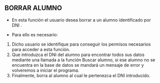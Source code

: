 **BORRAR ALUMNO**
---
* En esta función el usuario desea borrar a un alumno identificado por DNI .

* Para ello es necesario:
1. Dicho usuario se identifique para conseguir los permisos necesarios para acceder a esta función.
2. Que introduzca el DNI del alumno para encontrar todos sus datos mediante una llamada a la función Buscar alumno, si ese alumno no se encuentra en la base de datos se mandará un mensaje de error y volveremos a iniciar el programa.
3. Finalmente, borra al alumno al cual le pertenezca el DNI introducido.
